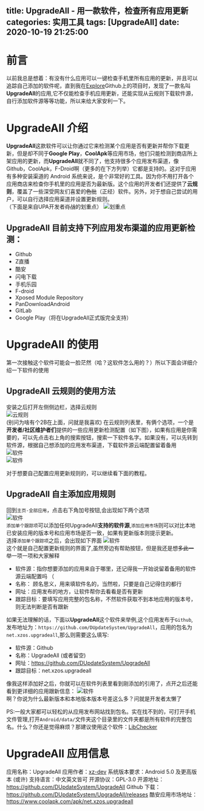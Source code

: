 title: UpgradeAll - 用一款软件，检查所有应用更新
categories: 实用工具
tags: [UpgradeAll]
date: 2020-10-19 21:25:00
---
# 前言
以前我总是想着：有没有什么应用可以一键检查手机里所有应用的更新，并且可以追踪自己添加的软件呢，直到我在[Explore](https://github.com/explore)Github上的项目时，发现了一款名叫**UpgradeAll**的应用,它不仅能检查手机应用更新，还能实现从云规则下载软件源，自行添加软件源等等功能，所以来给大家安利一下。

# UpgradeAll 介绍
**UpgradeAll**这款软件可以让你通过它来检测某个应用是否有更新并帮你下载更新，但是却不同于**Google Play**，**CoolApk**等应用市场，他们只能检测到商店所上架应用的更新，而**UpgradeAll**就不同了，他支持很多个应用发布渠道，像Github，CoolApk，F-Droid啊（更多的在下方列举）它都是支持的。这对于应用有多种安装渠道的 Android 系统来说，是个非常好的工具。因为你不用打开各个应用商店来检查你手机里的应用是否为最新版。这个应用的开发者们还提供了**云规则**，覆盖了一些深受网友们喜爱的~~色批~~（正经）软件。另外，对于想自己尝试的用户，可以自行选择应用渠道并设置更新规则。  
（下面是来自UPA开发者~~肖战~~的划重点）
![划重点](https://pan.johnsonran.cn/AliDrive/Blog-IMG/UpgradeAll/upadev.png)
## UpgradeAll 目前支持下列应用发布渠道的应用更新检测：
- Github
- Z直播
- 酷安
- 闪电下载
- 手机乐园
- F-droid
- Xposed Module Repository
- PanDownloadAndroid
- GitLab
- Google Play（将在UpgradeAll正式版完全支持）

# UpgradeAll 的使用
第一次接触这个软件可能会一脸茫然（哈？这软件怎么用的？）所以下面会详细介绍一下软件的使用

## UpgradeAll 云规则的使用方法
安装之后打开左侧侧边栏，选择云规则  
![云规则](https://pan.johnsonran.cn/AliDrive/Blog-IMG/UpgradeAll/CloudConfig.jpg)  
(别问为啥有个2B在上面，问就是我喜欢)
在云规则列表里，有俩个选项，一个是**开发者/社区维护者们**提供的一些应用更新检测配置（如下图），如果有应用是你需要的，可以先点击右上角的搜索按钮，搜索一下软件名字。如果没有，可以先转到软件源，根据自己想添加的应用发布渠道，下载软件源云端配置留着备用  
![软件](https://pan.johnsonran.cn/AliDrive/Blog-IMG/UpgradeAll/Softs.jpg)  
![软件](https://pan.johnsonran.cn/AliDrive/Blog-IMG/UpgradeAll/SoftsSources.jpg)  

对于想要自己配置应用更新规则的，可以继续看下面的教程。

## UpgradeAll 自主添加应用规则
回到`主页-全部应用`，点击右下角加号按钮,会出现如下两个选项  
![软件](https://pan.johnsonran.cn/AliDrive/Blog-IMG/UpgradeAll/AddChoice.jpg)  
`添加单个跟踪项`可以添加任何UpgradeAll**支持的软件源**,`添加应用市场`则可以对比本地已安装应用的版本号和应用市场是否一致，如果有更新版本则提示更新。  
选择`添加单个跟踪项`之后，会出现如下界面
![软件](https://pan.johnsonran.cn/AliDrive/Blog-IMG/UpgradeAll/AddString.jpg)  
这个就是自己配置更新规则的界面了,虽然旁边有帮助按钮，但是我还是想~~多此一举~~一项一项和大家解释
- 软件源：指你想要添加的应用来自于哪里，还记得我一开始说留着备用的软件源云端配置吗 （
- 名称： 顾名思义，用来填软件名的，当然啦，只要是自己记得住的都行
- 网址：应用发布的地方，让软件帮你去看看是否有更新
- 跟踪目标：要填写应用完整的包名称，不然软件获取不到本地应用的版本号，则无法判断是否有跟新  

如果无法理解的话，下面以**UpgradeAll**这个软件来举例,这个应用发布于`Github`,发布地址为：`https://github.com/DUpdateSystem/UpgradeAll`，应用的包名为`net.xzos.upgradeall`,那么则需要这么填写:
- 软件源：Github
- 名称：UpgradeAll (或者留空)
- 网址：https://github.com/DUpdateSystem/UpgradeAll
- 跟踪目标：net.xzos.upgradeall

像我这样添加好之后，你就可以在软件列表里看到刚添加的引用了，点开之后还能看到更详细的应用跟新信息：
![软件](https://pan.johnsonran.cn/AliDrive/Blog-IMG/UpgradeAll/InfoShow.jpg)  
啊？你说为什么最新版本和本地版本版本号差这么多？问就是开发者太懒了

PS:一般大家都可以轻松的从应用发布网站找到包名。实在找不到的，可打开手机文件管理,打开`Android/data/`文件夹这个目录里的文件夹都是所有软件的完整包名。什么？你还是觉得麻烦？那建议使用这个软件：[LibChecker](https://github.com/zhaobozhen/LibChecker)

# UpgradeAll 应用信息
应用名称：UpgradeAll
应用作者：[xz-dev](https://github.com/xz-dev)
系统版本要求：Android 5.0 及更高版本 (或许)
支持语言：中文英文皆可
开源协议：GPL-3.0
开源地址：https://github.com/DUpdateSystem/UpgradeAll
Github 下载：https://github.com/DUpdateSystem/UpgradeAll/releases
酷安应用市场地址：https://www.coolapk.com/apk/net.xzos.upgradeall